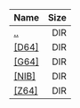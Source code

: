 |Name|Size|
|:---|---:|
|[..](../index.html)|DIR|
|[[D64]]([D64]/index.html)|DIR|
|[[G64]]([G64]/index.html)|DIR|
|[[NIB]]([NIB]/index.html)|DIR|
|[[Z64]]([Z64]/index.html)|DIR|
